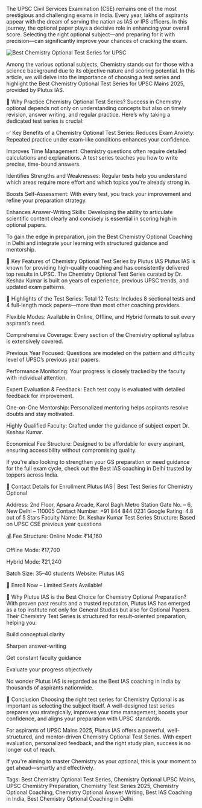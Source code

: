 The UPSC Civil Services Examination (CSE) remains one of the most prestigious and challenging exams in India. Every year, lakhs of aspirants appear with the dream of serving the nation as IAS or IPS officers. In this journey, the optional paper plays a decisive role in enhancing your overall score. Selecting the right optional subject—and preparing for it with precision—can significantly improve your chances of cracking the exam.

![Best Chemistry Optional Test Series for UPSC](https://github.com/user-attachments/assets/59125ad4-4b32-4d70-aee4-bb8c37902e0c)


Among the various optional subjects, Chemistry stands out for those with a science background due to its objective nature and scoring potential. In this article, we will delve into the importance of choosing a test series and highlight the Best Chemistry Optional Test Series for UPSC Mains 2025, provided by Plutus IAS.

🧪 Why Practice Chemistry Optional Test Series?
Success in Chemistry optional depends not only on understanding concepts but also on timely revision, answer writing, and regular practice. Here’s why taking a dedicated test series is crucial:

✅ Key Benefits of a Chemistry Optional Test Series:
Reduces Exam Anxiety: Repeated practice under exam-like conditions enhances your confidence.

Improves Time Management: Chemistry questions often require detailed calculations and explanations. A test series teaches you how to write precise, time-bound answers.

Identifies Strengths and Weaknesses: Regular tests help you understand which areas require more effort and which topics you're already strong in.

Boosts Self-Assessment: With every test, you track your improvement and refine your preparation strategy.

Enhances Answer-Writing Skills: Developing the ability to articulate scientific content clearly and concisely is essential in scoring high in optional papers.

To gain the edge in preparation, join the Best Chemistry Optional Coaching in Delhi and integrate your learning with structured guidance and mentorship.

🎯 Key Features of Chemistry Optional Test Series by Plutus IAS
Plutus IAS is known for providing high-quality coaching and has consistently delivered top results in UPSC. The Chemistry Optional Test Series curated by Dr. Keshav Kumar is built on years of experience, previous UPSC trends, and updated exam patterns.

📌 Highlights of the Test Series:
Total 12 Tests: Includes 8 sectional tests and 4 full-length mock papers—more than most other coaching providers.

Flexible Modes: Available in Online, Offline, and Hybrid formats to suit every aspirant’s need.

Comprehensive Coverage: Every section of the Chemistry optional syllabus is extensively covered.

Previous Year Focused: Questions are modeled on the pattern and difficulty level of UPSC’s previous year papers.

Performance Monitoring: Your progress is closely tracked by the faculty with individual attention.

Expert Evaluation & Feedback: Each test copy is evaluated with detailed feedback for improvement.

One-on-One Mentorship: Personalized mentoring helps aspirants resolve doubts and stay motivated.

Highly Qualified Faculty: Crafted under the guidance of subject expert Dr. Keshav Kumar.

Economical Fee Structure: Designed to be affordable for every aspirant, ensuring accessibility without compromising quality.

If you're also looking to strengthen your GS preparation or need guidance for the full exam cycle, check out the Best IAS coaching in Delhi trusted by toppers across India.

📍 Contact Details for Enrollment
Plutus IAS | Best Test Series for Chemistry Optional

Address: 2nd Floor, Apsara Arcade, Karol Bagh Metro Station Gate No. – 6, New Delhi – 110005
Contact Number: +91 844 844 0231
Google Rating: 4.8 out of 5 Stars
Faculty Name: Dr. Keshav Kumar
Test Series Structure: Based on UPSC CSE previous year questions

💰 Fee Structure:
Online Mode: ₹14,160

Offline Mode: ₹17,700

Hybrid Mode: ₹21,240

Batch Size: 35–40 students
Website: Plutus IAS

🔗 Enroll Now – Limited Seats Available!

🧠 Why Plutus IAS is the Best Choice for Chemistry Optional Preparation?
With proven past results and a trusted reputation, Plutus IAS has emerged as a top institute not only for General Studies but also for Optional Papers. Their Chemistry Test Series is structured for result-oriented preparation, helping you:

Build conceptual clarity

Sharpen answer-writing

Get constant faculty guidance

Evaluate your progress objectively

No wonder Plutus IAS is regarded as the Best IAS coaching in India by thousands of aspirants nationwide.

📝 Conclusion
Choosing the right test series for Chemistry Optional is as important as selecting the subject itself. A well-designed test series prepares you strategically, improves your time management, boosts your confidence, and aligns your preparation with UPSC standards.

For aspirants of UPSC Mains 2025, Plutus IAS offers a powerful, well-structured, and mentor-driven Chemistry Optional Test Series. With expert evaluation, personalized feedback, and the right study plan, success is no longer out of reach.

If you're aiming to master Chemistry as your optional, this is your moment to get ahead—smartly and effectively.

Tags: Best Chemistry Optional Test Series, Chemistry Optional UPSC Mains, UPSC Chemistry Preparation, Chemistry Test Series 2025, Chemistry Optional Coaching, Chemistry Optional Answer Writing, Best IAS Coaching in India, Best Chemistry Optional Coaching in Delhi

